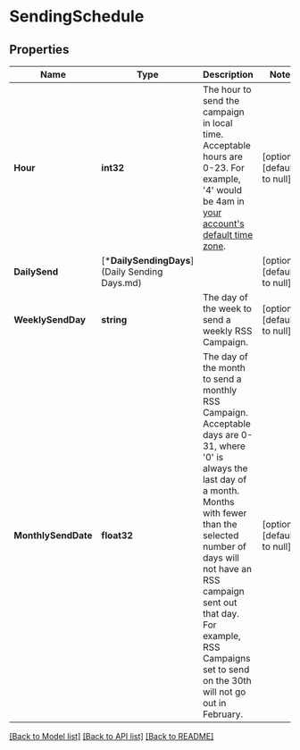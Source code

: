 # SendingSchedule

## Properties
Name | Type | Description | Notes
------------ | ------------- | ------------- | -------------
**Hour** | **int32** | The hour to send the campaign in local time. Acceptable hours are 0-23. For example, &#39;4&#39; would be 4am in [your account&#39;s default time zone](https://mailchimp.com/help/set-account-defaults/). | [optional] [default to null]
**DailySend** | [***DailySendingDays**](Daily Sending Days.md) |  | [optional] [default to null]
**WeeklySendDay** | **string** | The day of the week to send a weekly RSS Campaign. | [optional] [default to null]
**MonthlySendDate** | **float32** | The day of the month to send a monthly RSS Campaign. Acceptable days are 0-31, where &#39;0&#39; is always the last day of a month. Months with fewer than the selected number of days will not have an RSS campaign sent out that day. For example, RSS Campaigns set to send on the 30th will not go out in February. | [optional] [default to null]

[[Back to Model list]](../README.md#documentation-for-models) [[Back to API list]](../README.md#documentation-for-api-endpoints) [[Back to README]](../README.md)


